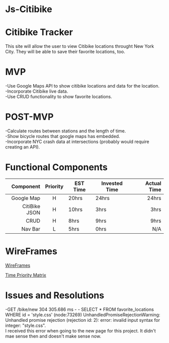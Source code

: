 # Js-Citibike

# Citibike Tracker
This site will allow the user to view Citibike locations throught New York City. They will be able to save their favorite locations, too.

# MVP
-Use Google Maps API to show citibike locations and data for the location.  
-Incorporate Citibike live data.  
-Use CRUD functionality to show favorite locations.  

# POST-MVP
-Calculate routes between stations and the length of time.  
-Show bicycle routes that google maps has embedded.  
-Incorporate NYC crash data at intersections (probably would require creating an API).    

# Functional Components
|Component|Priority|EST Time|Invested Time|Actual Time|
|--------:|:------:|--------|-------------|----------:|
|Google Map| H     |  20hrs | 24hrs       |  24hrs    |
| CitiBike JSON| H |  10hrs | 3hrs        |  3hrs     |
| CRUD     |  H     |  8hrs  | 9hrs       |    9hrs       |
| Nav Bar  |   L    |  5hrs  |  0hrs      |      N/A     |

# WireFrames
[WireFrames](http://res.cloudinary.com/jkarlin929/image/upload/v1519175908/WireFrameCiti.jpg)

[Time Priority Matrix](http://res.cloudinary.com/jkarlin929/image/upload/v1519175941/Time%20Matrix.jpg)

# Issues and Resolutions
-GET /bike/new 304 305.686 ms - -
SELECT * FROM favorite_locations WHERE id = 'style.css'
(node:73269) UnhandledPromiseRejectionWarning: Unhandled promise rejection (rejection id: 2): error: invalid input syntax for integer: "style.css".  
I received this error when going to the new page for this project. It didn't mae sense then and doesn't make sense now.